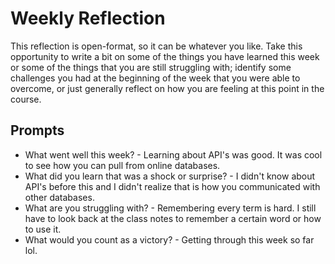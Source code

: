 # Weekly Reflection
This reflection is open-format, so it can be whatever you like. Take this opportunity to write a bit on some of the things you have learned this week or some of the things that you are still struggling with; identify some challenges you had at the beginning of the week that you were able to overcome, or just generally reflect on how you are feeling at this point in the course.

## Prompts
- What went well this week? - Learning about API's was good. It was cool to see how you can pull from online databases.
- What did you learn that was a shock or surprise? - I didn't know about API's before this and I didn't realize that is how you communicated with other databases.
- What are you struggling with? - Remembering every term is hard. I still have to look back at the class notes to remember a certain word or how to use it.
- What would you count as a victory? - Getting through this week so far lol.
